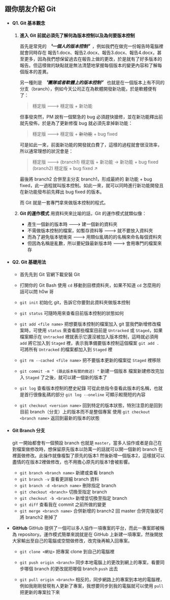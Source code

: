 ## 跟你朋友介紹 Git
- #### Q1. Git 基本觀念
    1. **進入 Git 前就必須先了解何為版本控制以及為何要版本控制**
    
        首先是常見的 ***〝一個人的版本控制〞***，例如我們在做完一份報告時電腦裡就會同時存在 報告1.docx、報告2.docx、報告3.docx、報告4.docx，甚至更多，因為我們想保留過去在報告上做的更改，於是就有了好多版本的報告。但這樣做的缺點就是無法清楚地掌握每個版本的變更內容和了解每個版本的差異。
    
        另一種則是 ***〝團隊或者軟體上的版本控制〞*** 也就是在一個版本上有不同的分支（branch），例如今天公司正在為軟體開發新功能，於是軟體便有了：
        > 穩定版 ---> 穩定版 + 新功能 

        但事發突然，PM 說有一個緊急的 bug 必須趕快搶修，並在新功能釋出前就先發佈，於是為了更新修復 bug 就必須先拿掉新功能：
        > 穩定版 ---> 穩定版 + ~~新功能~~ + bug fixed
        
        可是如此一來，前面新功能的開發就白費了，這樣的過程就會很沒效率，所以通常理想的狀況會是：
        > 穩定版 --->
        > (branch1) 穩定版 + 新功能 → 新功能 + bug fixed
        >  (branch2) 穩定版 + bug fixed ↗ 
        >  
         最後將 branch2 合併至主分支 branch1，形成最終的 新功能 + bug fixed，此一過程就叫版本控制。如此一來，就可以同時進行新功能開發且在新功能發布前先釋出 bug fixed 的版本。
         
         而 Git 就是一套專門拿來做版本控制的程式。 
    2. **Git 的運作模式**
    用資料夾來比喻的話，Git 的運作模式就類似像：
        - 產生一個新的版本時 ---> 建一個新的資料夾
        - 不需做版本控制的檔案，如暫存資料等 ---> 就不要放入資料夾
        - 而為了避免版本號衝突 ---> 用類似亂碼的的名稱來命名每個資料夾
        - 但因為名稱是亂數，所以要紀錄最新版本時 ---> 會用專門的檔案來存

- #### Q2. Git 基礎用法
    * 首先先到 Git 官網下載安裝 Git
    
    * 打開你的 Git Bash 使用 `cd` 移動到目標資料夾，如果不知道 `cd` 怎麼用的話可以問 h0w 哥 
    * `git init` 初始化 git，告訴它你要對此資料夾做版本控制
    * `git status` 可隨時用來查看目前版本控制的狀態如何
    * `git add <file name>` 把想要版本控制的檔案加入 git
    當我們新增修改檔案時，可使用 `status` 來查看那些檔案目前是 `Untracked` 或 `Staged`，如果檔案顯示在 `Untracked` 裡就表示它還沒被加入版本控制，這時就必須用 `add` 將它加入到 `Staged` 裡，表示我準備要版本控制這個檔案
    `git add .` 可將所有 `Untracked` 的檔案都加入到 `Staged` 裡
    * `git rm --cached <file name>` 把不要版本更新的檔案從 `Staged` 裡移除
    * `git commit -m " (跟此版本有關的敘述) "` 新建一個版本
    檔案新建修改完加入 `Staged` 了之後，就可以建一個新的版本了
    * `git log` 查看版本控制的歷史紀錄
    可從此依指令查看此版本的名稱，也就是首行很像亂碼的部分
    `git log --oneline` 可顯示較簡短的內容
    * `git checkout <version name>` 回到特定的版本狀態，特別注意的是回到目前 branch（分支）上的版本而不是整個專案
    使用 `git checkout <branch name>` 返回到最新的版本的狀態
    
* #### Git Branch 分支
    git 一開始都會有一個預設 branch 也就是 `master`，當多人協作或者是自己在對檔案做修改時，想保留原先版本以防萬一的話就可以開一個新的 branch 在裡面做修改。此操作就像複製了原先的版本1 然後新增一個版本2，這樣就可以盡情的在版本2裡做修改，也不用擔心原先的版本1會被影響。
    
    - `git branch <branch name>` 新建或查看 branch
    - `git branch -v` 查看更詳細 branch 資料
    - `git branch -d <branch name>` 刪除指定 branch
    - `git checkout <branch>` 切換至指定 branch
    - `git checkout -b <branch>` 新增並切換至指定 branch
    - `git diff` 查看我在 commit 之前所做的變更
    - `git merge <branch name>` 合併新增的 branch2 回 master
    合併完後就可將 branch2 刪掉了

* **GitHub**
GitHub 提供了一個可以多人協作一項專案的平台，而此一專案即被稱為 repository。運作模式簡單來說就是在 GitHub 上新建一項專案，然後開放大家輸出至自己的電腦或空間做修改，改完後再輸入回專案。
    * `git clone <網址>` 把專案 clone 到自己的電腦裡
    
    * `git push origin <branch>` 同步本地電腦上的更改到網上的專案，看要同步哪個 branch 的更改就把哪個 branch `push` 出去
    * `git pull origin <branch>` 相反的，同步網路上的專案到本地的電腦裡，例如我剛剛發現有人更新了專案，我想要同步到我的電腦就可以使用 `pull` 把更新的專案拉下來
    
